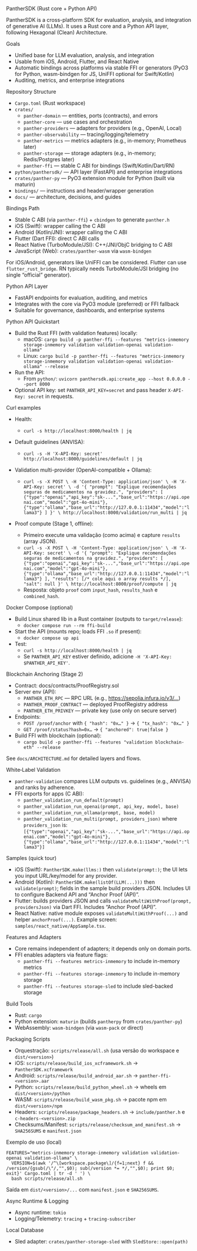 PantherSDK (Rust core + Python API)

PantherSDK is a cross-platform SDK for evaluation, analysis, and integration of generative AI (LLMs). It uses a Rust core and a Python API layer, following Hexagonal (Clean) Architecture.

Goals
- Unified base for LLM evaluation, analysis, and integration
- Usable from iOS, Android, Flutter, and React Native
- Automatic bindings across platforms via stable FFI or generators (PyO3 for Python, wasm-bindgen for JS, UniFFI optional for Swift/Kotlin)
- Auditing, metrics, and enterprise integrations

Repository Structure
- `Cargo.toml` (Rust workspace)
- `crates/`
  - `panther-domain` — entities, ports (contracts), and errors
  - `panther-core` — use cases and orchestration
  - `panther-providers` — adapters for providers (e.g., OpenAI, Local)
  - `panther-observability` — tracing/logging/telemetry
  - `panther-metrics` — metrics adapters (e.g., in-memory; Prometheus later)
  - `panther-storage` — storage adapters (e.g., in-memory; Redis/Postgres later)
  - `panther-ffi` — stable C ABI for bindings (Swift/Kotlin/Dart/RN)
- `python/panthersdk/` — API layer (FastAPI) and enterprise integrations
- `crates/panther-py` — PyO3 extension module for Python (built via maturin)
- `bindings/` — instructions and header/wrapper generation
- `docs/` — architecture, decisions, and guides

Bindings Path
- Stable C ABI (via `panther-ffi`) + `cbindgen` to generate `panther.h`
- iOS (Swift): wrapper calling the C ABI
- Android (Kotlin/JNI): wrapper calling the C ABI
- Flutter (Dart FFI): direct C ABI calls
- React Native (TurboModule/JSI): C++/JNI/ObjC bridging to C ABI
- JavaScript (Web): `crates/panther-wasm` via `wasm-bindgen`

For iOS/Android, generators like UniFFI can be considered. Flutter can use `flutter_rust_bridge`. RN typically needs TurboModule/JSI bridging (no single “official” generator).

Python API Layer
- FastAPI endpoints for evaluation, auditing, and metrics
- Integrates with the core via PyO3 module (preferred) or FFI fallback
- Suitable for governance, dashboards, and enterprise systems

Python API Quickstart
- Build the Rust FFI (with validation features) locally:
  - macOS: `cargo build -p panther-ffi --features "metrics-inmemory storage-inmemory validation validation-openai validation-ollama"`
  - Linux: `cargo build -p panther-ffi --features "metrics-inmemory storage-inmemory validation validation-openai validation-ollama" --release`
- Run the API:
  - From `python/`: `uvicorn panthersdk.api:create_app --host 0.0.0.0 --port 8000`
- Optional API key: set `PANTHER_API_KEY=secret` and pass header `X-API-Key: secret` in requests.

Curl examples
- Health:
  - `curl -s http://localhost:8000/health | jq`
- Default guidelines (ANVISA):
  - `curl -s -H 'X-API-Key: secret' http://localhost:8000/guidelines/default | jq`
- Validation multi-provider (OpenAI-compatible + Ollama):
  - `curl -s -X POST \
     -H 'Content-Type: application/json' \
     -H 'X-API-Key: secret' \
     -d '{
           "prompt": "Explique recomendações seguras de medicamentos na gravidez.",
           "providers": [
             {"type":"openai","api_key":"sk-...","base_url":"https://api.openai.com","model":"gpt-4o-mini"},
             {"type":"ollama","base_url":"http://127.0.0.1:11434","model":"llama3"}
           ]
         }' \
     http://localhost:8000/validation/run_multi | jq`

- Proof compute (Stage 1, offline):
  - Primeiro execute uma validação (como acima) e capture `results` (array JSON).
  - `curl -s -X POST \
     -H 'Content-Type: application/json' \
     -H 'X-API-Key: secret' \
     -d '{
           "prompt": "Explique recomendações seguras de medicamentos na gravidez.",
           "providers": [
             {"type":"openai","api_key":"sk-...","base_url":"https://api.openai.com","model":"gpt-4o-mini"},
             {"type":"ollama","base_url":"http://127.0.0.1:11434","model":"llama3"}
           ],
           "results": [/* cole aqui o array results */],
           "salt": null
         }' \
     http://localhost:8000/proof/compute | jq`
  - Resposta: objeto `proof` com `input_hash`, `results_hash` e `combined_hash`.

Docker Compose (optional)
- Build Linux shared lib in a Rust container (outputs to `target/release`):
  - `docker compose run --rm ffi-build`
- Start the API (mounts repo; loads FFI `.so` if present):
  - `docker compose up api`
- Test:
  - `curl -s http://localhost:8000/health | jq`
  - Se `PANTHER_API_KEY` estiver definido, adicione `-H 'X-API-Key: $PANTHER_API_KEY'`.

Blockchain Anchoring (Stage 2)
- Contract: docs/contracts/ProofRegistry.sol
- Server env (API):
  - `PANTHER_ETH_RPC` — RPC URL (e.g., https://sepolia.infura.io/v3/…)
  - `PANTHER_PROOF_CONTRACT` — deployed ProofRegistry address
  - `PANTHER_ETH_PRIVKEY` — private key (use only on secure server)
- Endpoints:
  - `POST /proof/anchor` with `{ "hash": "0x…" }` → `{ "tx_hash": "0x…" }`
  - `GET /proof/status?hash=0x…` → `{ "anchored": true|false }`
- Build FFI with blockchain (optional):
  - `cargo build -p panther-ffi --features "validation blockchain-eth" --release`

See `docs/ARCHITECTURE.md` for detailed layers and flows.

White‑Label Validation
- `panther-validation` compares LLM outputs vs. guidelines (e.g., ANVISA) and ranks by adherence.
- FFI exports for apps (C ABI):
  - `panther_validation_run_default(prompt)`
  - `panther_validation_run_openai(prompt, api_key, model, base)`
  - `panther_validation_run_ollama(prompt, base, model)`
  - `panther_validation_run_multi(prompt, providers_json)` where `providers_json` is:
    `[{"type":"openai","api_key":"sk-...","base_url":"https://api.openai.com","model":"gpt-4o-mini"},{"type":"ollama","base_url":"http://127.0.0.1:11434","model":"llama3"}]`

Samples (quick tour)
- iOS (Swift): `PantherSDK.make(llms:)` then `validate(prompt:)`; the UI lets you input URL/key/model for any provider.
- Android (Kotlin): `PantherSDK.make(listOf(LLM(...)))` then `validate(prompt)`; fields in the sample build providers JSON. Includes UI to configure Backend API and “Anchor Proof (API)”.
- Flutter: builds providers JSON and calls `validateMultiWithProof(prompt, providersJson)` via Dart FFI. Includes “Anchor Proof (API)”.
- React Native: native module exposes `validateMultiWithProof(...)` and helper `anchorProof(...)`. Example screen: `samples/react_native/AppSample.tsx`.

Features and Adapters
- Core remains independent of adapters; it depends only on domain ports.
- FFI enables adapters via feature flags:
  - `panther-ffi --features metrics-inmemory` to include in-memory metrics
  - `panther-ffi --features storage-inmemory` to include in-memory storage
  - `panther-ffi --features storage-sled` to include sled-backed storage

Build Tools
- Rust: `cargo`
- Python extension: `maturin` (builds `pantherpy` from `crates/panther-py`)
- WebAssembly: `wasm-bindgen` (via `wasm-pack` or direct)

Packaging Scripts
- Orquestração: `scripts/release/all.sh` (usa versão do workspace e `dist/<version>`)
- iOS: `scripts/release/build_ios_xcframework.sh` → `PantherSDK.xcframework`
- Android: `scripts/release/build_android_aar.sh` → `panther-ffi-<version>.aar`
- Python: `scripts/release/build_python_wheel.sh` → wheels em `dist/<version>/python`
- WASM: `scripts/release/build_wasm_pkg.sh` → pacote npm em `dist/<version>/npm`
- Headers: `scripts/release/package_headers.sh` → `include/panther.h` e `c-headers-<version>.zip`
- Checksums/Manifest: `scripts/release/checksum_and_manifest.sh` → `SHA256SUMS` e `manifest.json`

Exemplo de uso (local)
```
FEATURES="metrics-inmemory storage-inmemory validation validation-openai validation-ollama" \
  VERSION=$(awk '/^\[workspace.package\]/{f=1;next} f && /version/{gsub(/\"/,"",$0); sub(/version *= */,"",$0); print $0; exit}' Cargo.toml | tr -d ' ') \
  bash scripts/release/all.sh
```
Saída em `dist/<version>/...` com `manifest.json` e `SHA256SUMS`.

Async Runtime & Logging
- Async runtime: `tokio`
- Logging/Telemetry: `tracing` + `tracing-subscriber`

Local Database
- Sled adapter: `crates/panther-storage-sled` with `SledStore::open(path)`
